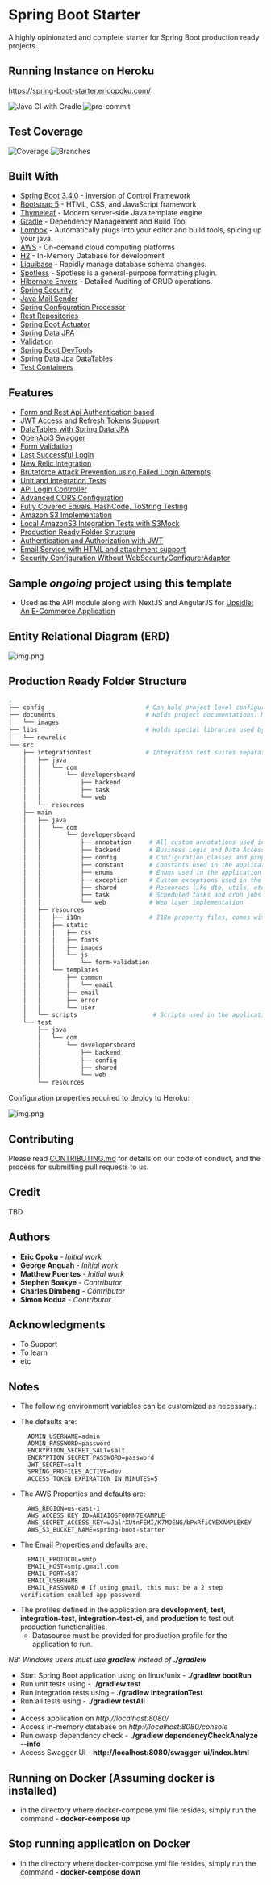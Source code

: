 <!--
*** It takes a beautiful community with great minds to create a useful template.
*** Please help us to make it better by contributing to this project.
*** We welcome all suggestions through forks or issue.
*** Happy Coding!
-->

# Spring Boot Starter

A highly opinionated and complete starter for Spring Boot production ready projects.

## Running Instance on Heroku

<a href="https://spring-boot-starter.herokuapp.com/" target="_blank">https://spring-boot-starter.ericopoku.com/</a>

![Java CI with Gradle](https://github.com/ericus20/spring-boot-starter/workflows/Java%20CI%20with%20Gradle/badge.svg)
![pre-commit](https://img.shields.io/badge/pre--commit-enabled-brightgreen?logo=pre-commit&logoColor=white)

## Test Coverage
![Coverage](.github/badges/jacoco.svg)
![Branches](.github/badges/branches.svg)

## Built With

* [Spring Boot 3.4.0](https://projects.spring.io/spring-boot/) - Inversion of Control Framework
* [Bootstrap 5](https://getbootstrap.com/docs/5.0/getting-started/introduction/) - HTML, CSS, and
  JavaScript framework
* [Thymeleaf](https://www.thymeleaf.org/) - Modern server-side Java template engine
* [Gradle](https://gradle.org/) - Dependency Management and Build Tool
* [Lombok](https://projectlombok.org/) - Automatically plugs into your editor and build tools,
  spicing up your java.
* [AWS](https://aws.amazon.com/) - On-demand cloud computing platforms
* [H2](http://www.h2database.com/) - In-Memory Database for development
* [Liquibase](https://liquibase.org/) - Rapidly manage database schema changes.
* [Spotless](https://github.com/diffplug/spotless/) - Spotless is a general-purpose formatting
  plugin.
* [Hibernate Envers](https://hibernate.org/orm/envers/) - Detailed Auditing of CRUD operations.
* [Spring Security](https://docs.spring.io/spring-boot/docs/2.6.7/reference/htmlsingle/#boot-features-security)
* [Java Mail Sender](https://docs.spring.io/spring-boot/docs/2.6.7/reference/htmlsingle/#boot-features-email)
* [Spring Configuration Processor](https://docs.spring.io/spring-boot/docs/2.6.7/reference/htmlsingle/#configuration-metadata-annotation-processor)
* [Rest Repositories](https://docs.spring.io/spring-boot/docs/2.6.7/reference/htmlsingle/#howto-use-exposing-spring-data-repositories-rest-endpoint)
* [Spring Boot Actuator](https://docs.spring.io/spring-boot/docs/2.6.7/reference/htmlsingle/#production-ready)
* [Spring Data JPA](https://docs.spring.io/spring-boot/docs/2.6.7/reference/htmlsingle/#boot-features-jpa-and-spring-data)
* [Validation](https://docs.spring.io/spring-boot/docs/2.6.7/reference/htmlsingle/#boot-features-validation)
* [Spring Boot DevTools](https://docs.spring.io/spring-boot/docs/2.6.7/reference/htmlsingle/#using-boot-devtools)
* [Spring Data Jpa DataTables](https://github.com/darrachequesne/spring-data-jpa-datatables)
* [Test Containers](https://java.testcontainers.org/)

## Features

- [Form and Rest Api Authentication based](documents/AUTHENTICATION.MD)
- [JWT Access and Refresh Tokens Support](documents/AUTHENTICATION.MD)
- [DataTables with Spring Data JPA](documents/datatables.md)
- [OpenApi3 Swagger](documents/SWAGGER.md)
- [Form Validation](https://formvalidation.io/)
- [Last Successful Login](documents/AUTHENTICATION.MD)
- [New Relic Integration](documents/NEWRELIC.MD)
- [Bruteforce Attack Prevention using Failed Login Attempts](documents/AUTHENTICATION.MD)
- [Unit and Integration Tests](documents/TESTS.md)
- [API Login Controller](documents/API_LOGIN_CONTROLLER.MD)
- [Advanced CORS Configuration](documents/advanced-cors-configuration.md)
- [Fully Covered Equals, HashCode, ToString Testing](documents/TESTS.md#equals-hashcode-and-tostring)
- [Amazon S3 Implementation](documents/S3.md#amazon-s3-implementation)
- [Local AmazonS3 Integration Tests with S3Mock](documents/TESTS.md#local-amazons3-integration-tests)
- [Production Ready Folder Structure](README.md#production-ready-folder-structure)
- [Authentication and Authorization with JWT](documents/AUTHENTICATION.MD)
- [Email Service with HTML and attachment support](documents/EMAIL_SERVICE.md)
- [Security Configuration Without WebSecurityConfigurerAdapter](https://spring.io/blog/2022/02/21/spring-security-without-the-websecurityconfigureradapter#ldap-authentication)

## Sample *ongoing* project using this template

- Used as the API module along with NextJS and AngularJS
  for <a href="https://github.com/stevartz/upsidle" target="_blank">Upsidle: An E-Commerce
  Application</a>

## Entity Relational Diagram (ERD)

![img.png](documents/images/erd.png)

## Production Ready Folder Structure

```bash
.
├── config                            # Can hold project level configurations like pmd, checkstyle, etc.
├── documents                         # Holds project documentations. Markdown sections, etc.
│   └── images
├── libs                              # Holds special libraries used by the application.
│   └── newrelic
└── src
    ├── integrationTest               # Integration test suites separated from unit tests.
    │   ├── java
    │   │   └── com
    │   │       └── developersboard
    │   │           ├── backend
    │   │           ├── task
    │   │           └── web
    │   └── resources
    ├── main
    │   ├── java
    │   │   └── com
    │   │       └── developersboard
    │   │           ├── annotation     # All custom annotations used in the application
    │   │           ├── backend        # Business Logic and Data Access implementation
    │   │           ├── config         # Configuration classes and properties
    │   │           ├── constant       # Constants used in the application
    │   │           ├── enums          # Enums used in the application
    │   │           ├── exception      # Custom exceptions used in the application
    │   │           ├── shared         # Resources like dto, utils, etc. used in the application
    │   │           ├── task           # Scheduled tasks and cron jobs used in the application
    │   │           └── web            # Web layer implementation
    │   ├── resources
    │   │   ├── i18n                   # I18n property files, comes with 'en', 'fr', 'es' and 'zn_CN'
    │   │   ├── static
    │   │   │   ├── css
    │   │   │   ├── fonts
    │   │   │   ├── images
    │   │   │   └── js
    │   │   │       └── form-validation
    │   │   └── templates
    │   │       ├── common
    │   │       │   └── email
    │   │       ├── email
    │   │       ├── error
    │   │       └── user
    │   └── scripts                     # Scripts used in the application as part of docker build, etc.
    └── test
        ├── java
        │   └── com
        │       └── developersboard
        │           ├── backend
        │           ├── config
        │           ├── shared
        │           └── web
        └── resources


```

Configuration properties required to deploy to Heroku:

![img.png](documents/images/heroku-deployment-properties.png)

## Contributing

Please read [CONTRIBUTING.md](https://gist.github.com/PurpleBooth/b24679402957c63ec426)
for details on our code of conduct, and the process for submitting pull requests to us.

## Credit

TBD

## Authors

* **Eric Opoku** - *Initial work*
* **George Anguah** - *Initial work*
* **Matthew Puentes** - *Initial work*
* **Stephen Boakye** - *Contributor*
* **Charles Dimbeng** - *Contributor*
* **Simon Kodua** - *Contributor*

## Acknowledgments

* To Support
* To learn
* etc

## Notes

* The following environment variables can be customized as necessary.:

- The defaults are:

        ADMIN_USERNAME=admin
        ADMIN_PASSWORD=password
        ENCRYPTION_SECRET_SALT=salt
        ENCRYPTION_SECRET_PASSWORD=password
        JWT_SECRET=salt
        SPRING_PROFILES_ACTIVE=dev
        ACCESS_TOKEN_EXPIRATION_IN_MINUTES=5

- The AWS Properties and defaults are:

        AWS_REGION=us-east-1
        AWS_ACCESS_KEY_ID=AKIAIOSFODNN7EXAMPLE
        AWS_SECRET_ACCESS_KEY=wJalrXUtnFEMI/K7MDENG/bPxRfiCYEXAMPLEKEY
        AWS_S3_BUCKET_NAME=spring-boot-starter

- The Email Properties and defaults are:

        EMAIL_PROTOCOL=smtp
        EMAIL_HOST=smtp.gmail.com
        EMAIL_PORT=587
        EMAIL_USERNAME
        EMAIL_PASSWORD # If using gmail, this must be a 2 step verification enabled app password

* The profiles defined in the application are **development**, **test**,
  **integration-test**, **integration-test-ci**, and **production** to test out production
  functionalities.
    - Datasource must be provided for production profile for the application to run.

*NB: Windows users must use **gradlew** instead of **./gradlew***

* Start Spring Boot application using on linux/unix - **./gradlew bootRun**
* Run unit tests using - **./gradlew test**
* Run integration tests using - **./gradlew integrationTest**
* Run all tests using - **./gradlew testAll**
*
* Access application on *http://localhost:8080/*
* Access in-memory database on *http://localhost:8080/console*
* Run owasp dependency check - **./gradlew dependencyCheckAnalyze --info**
* Access Swagger UI - **http://localhost:8080/swagger-ui/index.html**

## Running on Docker (Assuming docker is installed)

* in the directory where docker-compose.yml file resides, simply run the command - **docker-compose
  up**

## Stop running application on Docker

* in the directory where docker-compose.yml file resides, simply run the command - **docker-compose
  down**
